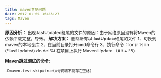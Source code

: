```yaml
---
title: maven常见问题
date: 2017-01-01 16:23:27
tags: Maven
---
```

**原因分析：**
出现.lastUpdated结尾的文件的原因：由于网络原因没有将Maven的依赖下载完整，导致。
**解决方案：**
删除所有以.lastUpdate结尾的文件
1、切换到maven的本地仓库
2、在当前目录打开cmd命令行
3、执行命令：for /r %i in (*.lastUpdated) do del %i
在项目上执行 Maven Update （Alt + F5）

**Maven跳过测试的命令:**

	-Dmaven.test.skip=true(=号两端不能存在空格)